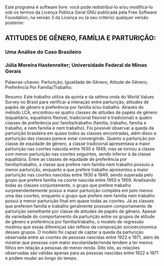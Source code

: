 Este programa é software livre: você pode redistribuí-lo e/ou modificá-lo
sob os termos da Licença Pública Geral GNU publicada pela Free Software Foundation,
na versão 3 da Licença ou (a seu critério) qualquer versão posterior.

## ATITUDES DE GÊNERO, FAMÍLIA E PARTURIÇÃO:
### Uma Análise do Caso Brasileiro
### Júlia Moreira Hastenreiter; Universidade Federal de Minas Gerais
Palavras-chaves: Parturição; Igualdade de Gênero; Atitude de Gênero; 
Preferência Por Família/Trabalho.

Resumo: Este trabalho utiliza da quinta e da sétima onda do World Values Survey no Brasil
para verificar a interação entre parturição, atitudes de papéis de gênero e preferência 
por família e/ou trabalho. Através do método LCA, encontrou-se quatro classes de 
atitudes de papéis de gênero (equalitário, equalitário flexível, tradicional flexível
e tradicional) e quatro classes de preferência por família/trabalho (família, trabalho,
família e trabalho, e nem família e nem trabalho). Foi possível observar a queda da 
parturição brasileira em quase todos as classes encontradas, além disso a parturição
das classes parece estar convergindo. Quanto a parturição por classe de equidade de
gênero, a classe tradicional apresentava a maior parturição nas coortes nascida entre
1930 e 1949, mas se tornou a classe com menor parturição nas coortes seguintes, sendo
inferior à da classe equalitária. Entre as classes de equidade de preferência por 
família/trabalho, a classe que prefere nem família nem trabalho possuiu a menor parturição,
enquanto a que prefere trabalho apresentou a maior parturição nas coortes nascidas entre
1930 e 1949, sendo superada pelo grupo que prefere família na coorte nascida entre 1950 e
1959. Analisando todas as classes conjuntamente, o grupo que prefere trabalho 
surpreendentemente possui a maior parturição completa em pelo menos uma das coortes,
enquanto o grupo que prefere nem família nem trabalho possui a menor parturição final
em quase todas as coortes. Já as classes que preferem família e trabalho geralmente
possuem comportamento de parturição semelhante por classe de atitudes de papéis de gênero.
Apesar da variedade do comportamento da parturição entre os grupos de atitude de gênero e
preferência por família/trabalho, o modelo de regressão mostrou que essas diferenças são
reflexo da composição socioeconomica desses grupos. O modelo foi capaz de captar a queda
da parturição observada entre as coortes de pessoas nascidas entre 1922 e 1971, além de
mostrar que pessoas com maior escolaridade/renda tendem a ter menos filhos em relação a
pessoas de menor renda. Dito isto, as relações observadas são válidas apenas para as 
pessoas nascidas entre 1922 e 1971 e podem mudar ao longo do tempo.
